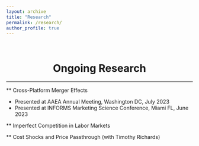 ```yaml
---
layout: archive
title: "Research"
permalink: /research/
author_profile: true
---
```

<br/> 

<!-- Google Tag Manager (noscript) -->
<noscript><iframe src="https://www.googletagmanager.com/ns.html?id=GTM-PNS829G"
height="0" width="0" style="display:none;visibility:hidden"></iframe></noscript>
<!-- End Google Tag Manager (noscript) -->

# <center> Ongoing Research </center>
- - -

** Cross-Platform Merger Effects
* Presented at AAEA Annual Meeting, Washington DC, July 2023
* Presented at INFORMS Marketing Science Conference, Miami FL, June 2023


** Imperfect Competition in Labor Markets

** Cost Shocks and Price Passthrough (with Timothy Richards)
